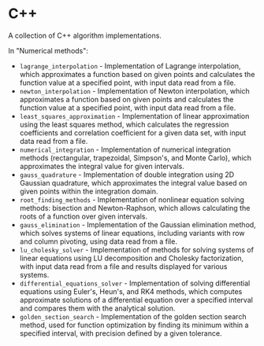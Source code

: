 # C++
A collection of C++ algorithm implementations.

In "Numerical methods":
- `lagrange_interpolation` - Implementation of Lagrange interpolation, which approximates a function based on given points and calculates the function value at a specified point, with input data read from a file.
- `newton_interpolation` - Implementation of Newton interpolation, which approximates a function based on given points and calculates the function value at a specified point, with input data read from a file.
- `least_squares_approximation` - Implementation of linear approximation using the least squares method, which calculates the regression coefficients and correlation coefficient for a given data set, with input data read from a file.
- `numerical_integration` - Implementation of numerical integration methods (rectangular, trapezoidal, Simpson's, and Monte Carlo), which approximates the integral value for given intervals.
- `gauss_quadrature` - Implementation of double integration using 2D Gaussian quadrature, which approximates the integral value based on given points within the integration domain.
- `root_finding_methods` - Implementation of nonlinear equation solving methods: bisection and Newton-Raphson, which allows calculating the roots of a function over given intervals.
- `gauss_elimination` - Implementation of the Gaussian elimination method, which solves systems of linear equations, including variants with row and column pivoting, using data read from a file.
- `lu_cholesky_solver` - Implementation of methods for solving systems of linear equations using LU decomposition and Cholesky factorization, with input data read from a file and results displayed for various systems.
- `differential_equations_solver` - Implementation of solving differential equations using Euler's, Heun's, and RK4 methods, which computes approximate solutions of a differential equation over a specified interval and compares them with the analytical solution.
- `golden_section_search` - Implementation of the golden section search method, used for function optimization by finding its minimum within a specified interval, with precision defined by a given tolerance.
